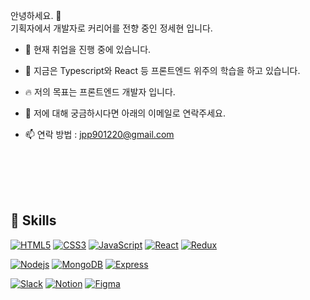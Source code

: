 안녕하세요. 👋 <br>
기획자에서 개발자로 커리어를 전향 중인 정세현 입니다. <br>

- 🔭 현재 취업을 진행 중에 있습니다.

- 🌱 지금은 Typescript와 React 등 프론트엔드 위주의 학습을 하고 있습니다.

- 🔥 저의 목표는 프론트엔드 개발자 입니다.

- 💬 저에 대해 궁금하시다면 아래의 이메일로 연락주세요.

- 📫 연락 방법 : jpp901220@gmail.com

<br>
<br>
<br>
<br>

## 🧤 Skills

[![HTML5](https://img.shields.io/badge/HTML5-E34F26?style=flat-square&logo=HTML5&logoColor=white)](https://dev.w3.org/html5/spec-LC/)
[![CSS3](https://img.shields.io/badge/CSS3-1572b6?style=flat-square&logo=CSS3&logoColor=white)](https://www.w3.org/Style/CSS/Overview.en.html)
[![JavaScript](https://img.shields.io/badge/JavaScript-F7DF1E?style=flat-square&logo=JavaScript&logoColor=white)](https://www.ecma-international.org/publications-and-standards/standards/ecma-262/)
[![React](https://img.shields.io/badge/React-61DAFB?style=flat-square&logo=React&logoColor=white)](https://ko.reactjs.org/)
[![Redux](https://img.shields.io/badge/Redux-764ABC?style=flat-square&logo=Redux&logoColor=white)](https://ko.redux.js.org/)

[![Nodejs](https://img.shields.io/badge/Node.js-339933?style=flat-square&logo=Node.js&logoColor=white)](https://nodejs.org/ko/)
[![MongoDB](https://img.shields.io/badge/MongoDB-47A248?style=flat-square&logo=MongoDB&logoColor=white)](https://www.mongodb.com/)
[![Express](https://img.shields.io/badge/Express-000000?style=flat-square&logo=Express&logoColor=white)](https://expressjs.com/ko/)

[![Slack](https://img.shields.io/badge/Slack-4A154B?style=flat-square&logo=Slack&logoColor=white)](https://slack.com/intl/ko-kr/)
[![Notion](https://img.shields.io/badge/Notion-000000?style=flat-square&logo=Notion&logoColor=white)]([https://slack.com/intl/ko-kr/](https://www.notion.so/))
[![Figma](https://img.shields.io/badge/Figma-F24E1E?style=flat-square&logo=Figma&logoColor=white)]([https://slack.com/intl/ko-kr/](https://www.figma.com/))
